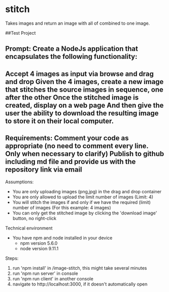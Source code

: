 # stitch
Takes images and return an image with all of combined to one image.

##Test Project

Prompt:
Create a NodeJs application that encapsulates the following functionality:
----
Accept 4 images as input via browse and drag and drop
Given the 4 images, create a new image that stitches the source images in sequence, one after the other
Once the stitched image is created, display on a web page 
And then give the user the ability to download the resulting image to store it on their local computer.
----
Requirements:
	Comment your code as appropriate (no need to comment every line. Only when necessary to clarify)
	Publish to github including md file and provide us with the repository link via email
---------------

Assumptions:
- You are only uploading images (png,jpg) in the drag and drop container
- You are only allowed to upload the limit number of images (Limit: 4)
- You will stitch the images if and only if we have the required (limit) number of images (For this example: 4 images)
- You can only get the stitched image by clicking the 'download image' button, no right-click

Technical environment
- You have npm and node installed in your device
	- npm version 5.6.0
	- node version 9.11.1


Steps:
1. run 'npm install' in /image-stitch, this might take several minutes
2. run 'npm run server' in console
3. run 'npm run client' in another console
4. navigate to http://localhost:3000, if it doesn't automatically open